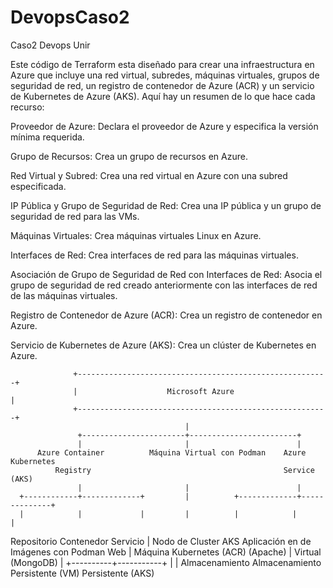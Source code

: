 # DevopsCaso2
Caso2 Devops Unir

Este código de Terraform esta diseñado para crear una infraestructura en Azure que incluye una red virtual, subredes, máquinas virtuales, grupos de seguridad de red, un registro de contenedor de Azure (ACR) y un servicio de Kubernetes de Azure (AKS). Aquí hay un resumen de lo que hace cada recurso:

Proveedor de Azure: Declara el proveedor de Azure y especifica la versión mínima requerida.

Grupo de Recursos: Crea un grupo de recursos en Azure.

Red Virtual y Subred: Crea una red virtual en Azure con una subred especificada.

IP Pública y Grupo de Seguridad de Red: Crea una IP pública y un grupo de seguridad de red para las VMs.

Máquinas Virtuales: Crea máquinas virtuales Linux en Azure.

Interfaces de Red: Crea interfaces de red para las máquinas virtuales.

Asociación de Grupo de Seguridad de Red con Interfaces de Red: Asocia el grupo de seguridad de red creado anteriormente con las interfaces de red de las máquinas virtuales.

Registro de Contenedor de Azure (ACR): Crea un registro de contenedor en Azure.

Servicio de Kubernetes de Azure (AKS): Crea un clúster de Kubernetes en Azure.

                  +--------------------------------------------------------+
                  |                    Microsoft Azure                       |
                  +--------------------------------------------------------+
                                           |
                   +-----------------------+------------------------+
                   |                       |                        |
          Azure Container          Máquina Virtual con Podman    Azure Kubernetes
              Registry                                           Service (AKS)
                   |                       |                        |
      +------------+-------------+         |          +-------------+--------------+
      |            |             |         |          |            |              |
  Repositorio   Contenedor     Servicio    |   Nodo de      Cluster AKS   Aplicación en
  de Imágenes   con Podman     Web         |   Máquina                        Kubernetes
  (ACR)                           (Apache) |   Virtual                     (MongoDB)
                                           |
                                +----------+-----------+
                                |                      |
                             Almacenamiento         Almacenamiento
                             Persistente (VM)       Persistente (AKS)
